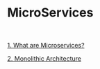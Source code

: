 # MicroServices
<br>

[1. What are Microservices?](https://www.geeksforgeeks.org/system-design/microservices/)

[2. Monolithic Architecture](https://www.geeksforgeeks.org/system-design/monolithic-architecture-system-design/)
